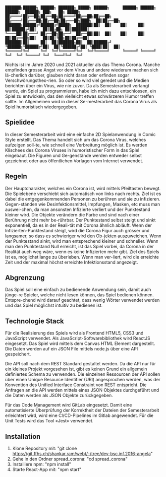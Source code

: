 ```
███████╗██████╗ ██████╗ ███████╗ █████╗ ██████╗      ██████╗ ██████╗ ██████╗  ██████╗ ███╗   ██╗ █████╗ 
██╔════╝██╔══██╗██╔══██╗██╔════╝██╔══██╗██╔══██╗    ██╔════╝██╔═══██╗██╔══██╗██╔═══██╗████╗  ██║██╔══██╗
███████╗██████╔╝██████╔╝█████╗  ███████║██║  ██║    ██║     ██║   ██║██████╔╝██║   ██║██╔██╗ ██║███████║
╚════██║██╔═══╝ ██╔══██╗██╔══╝  ██╔══██║██║  ██║    ██║     ██║   ██║██╔══██╗██║   ██║██║╚██╗██║██╔══██║
███████║██║     ██║  ██║███████╗██║  ██║██████╔╝    ╚██████╗╚██████╔╝██║  ██║╚██████╔╝██║ ╚████║██║  ██║
╚══════╝╚═╝     ╚═╝  ╚═╝╚══════╝╚═╝  ╚═╝╚═════╝      ╚═════╝ ╚═════╝ ╚═╝  ╚═╝ ╚═════╝ ╚═╝  ╚═══╝╚═╝  ╚═╝
```                                                                                                        

Nichts ist im Jahre 2020 und 2021 aktueller als das Thema Corona. Manche empfinden grosse Angst vor dem Virus und andere wiederum machen sich lä-cherlich darüber, glauben nicht daran oder erfinden sogar Verschwörungstheo-rien. So oder so wird viel geredet und die Medien berichten über ein Virus, wie nie zuvor. Da als Semesterarbeit verlangt wurde, ein Spiel zu programmieren, habe ich mich dazu entschlossen, ein Spiel zu entwickeln, das den vielleicht etwas schwärzeren Humor treffen sollte. Im Allgemeinen wird in dieser Se-mesterarbeit das Corona Virus als Spiel humoristisch wiedergegeben.


## Spielidee

In dieser Semesterarbeit wird eine einfache 2D Spielanwendung in Comic Style erstellt. Das Thema handelt sich um das Corona Virus, welches aufzeigen soll-te, wie schnell eine Verbreitung möglich ist. Es werden Klischees des Corona Viruses in humoristischer Form in das Spiel eingebaut. Die Figuren und Ge-genstände werden entweder selbst gezeichnet oder aus öffentlichen Vorlagen vom Internet verwendet.


## Regeln

Der Hauptcharakter, welches ein Corona ist, wird mittels Pfeiltasten bewegt. Die Spielebene verschiebt sich automatisch von links nach rechts. Ziel ist es dabei die entgegenkommenden Personen zu berühren und sie zu infizieren. Gegen-ständen wie Desinfektionsmittel, Impfungen, Masken, etc muss man auswei-chen, da man ansonsten Infizierte verliert und der Punktestand kleiner wird. Die Objekte verändern die Farbe und sind nach einer Berührung nicht mehr be-rührbar. Der Punktestand selbst steigt und sinkt exponentiell, da es in der Reali-tät mit Corona ähnlich abläuft. Wenn der Infizierten-Punktestand steigt, wird die Corona Figur auch grösser und langsamer, so dass es schwieriger wird den Ob-jekten auszuweichen. Wenn der Punktestand sinkt, wird man entsprechend kleiner und schneller. Wenn man den Punktestand Null erreicht, ist das Spiel vorbei, da Corona in der Realität auch weg wäre, wenn es keine Infizierten mehr gibt. Ziel des Spiels ist es, möglichst lange zu überleben. Wenn man ver-liert, wird die erreichte Zeit und der maximal höchst erreichte Infektionsstand angezeigt.


## Abgrenzung

Das Spiel soll eine einfach zu bedienende Anwendung sein, damit auch jünge-re Spieler, welche nicht lesen können, das Spiel bedienen können. Entspre-chend wird darauf geachtet, dass wenig Wörter verwendet werden und das Spiel möglichst intuitiv zu bedienen ist.


## Technologie Stack

Für die Realisierung des Spiels wird als Frontend HTML5, CSS3 und JavaScript verwendet. Als JavaScript-Softwarebibliothek wird ReactJS eingesetzt. Das Spiel wird mittels dem Canvas HTML Element dargestellt. Die Daten werden auf ein JSON File mittels node.js über eine API gespeichert.

Die API soll nach dem REST Standard gestaltet werden. Da die API nur für ein kleines Projekt vorgesehen ist, gibt es keinen Grund ein allgemein definiertes Schema zu verwenden. Die einzelnen Ressourcen der API sollen über einen Unique Resource Identifier (URI) angesprochen werden, was der Konvention des Unified Interface Constraint von REST entspricht. Die Anfragen an die API werden mittels eines JSON Objektes durchgeführt und die Daten werden als JSON Objekte zurückgegeben.

Für das Code Management wird GitLab eingesetzt. Damit eine automatisierte Überprüfung der Korrektheit der Dateien der Semesterarbeit erleichtert wird, wird eine CI/CD-Pipelines im Gitlab angewendet. Für die Unit Tests wird das Tool «Jest» verwendet.


## Installation

1. Klone Repository mit: "git clone https://git.ffhs.ch/shankar.ram/webt/-/tree/dev-bsc.inf.2016-angela"
2. Gehe in den Ordner spread_corona: "cd spread_corona"
2. Installiere npm: "npm install"
3. Starte React-App mit: "npm start"